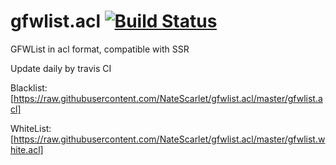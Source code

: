 # gfwlist.acl [![Build Status](https://travis-ci.org/NateScarlet/gfwlist.acl.svg?branch=master)](https://travis-ci.org/NateScarlet/gfwlist.acl)

GFWList in acl format, compatible with SSR

Update daily by travis CI

Blacklist: [https://raw.githubusercontent.com/NateScarlet/gfwlist.acl/master/gfwlist.acl]

WhiteList: [https://raw.githubusercontent.com/NateScarlet/gfwlist.acl/master/gfwlist.white.acl]
